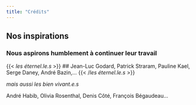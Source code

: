 ```yaml
---
title: "Crédits"
---
```


## Nos inspirations

### Nous aspirons humblement à continuer leur travail

 {{< *les éternel.le.s* >}} ## Jean-Luc Godard, Patrick Straram, Pauline Kael, Serge Daney, André Bazin,... {{< /*les éternel.le.s* >}}
 
   


*mais aussi les bien vivant.e.s* 

André Habib, Olivia Rosenthal, Denis Côté, François Bégaudeau...
